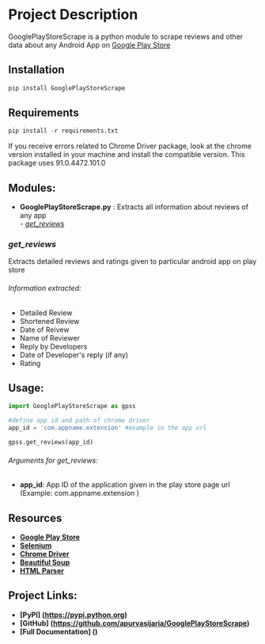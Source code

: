 # Project Description

GooglePlayStoreScrape is a python module to scrape reviews and other data about any Android App on [Google Play Store](https://play.google.com/store/apps/)

## Installation

```python
pip install GooglePlayStoreScrape
```

## Requirements
```python
pip install -r requirements.txt
```

If you receive errors related to Chrome Driver package, look at the chrome version installed in your machine and install the compatible version. This package uses 91.0.4472.101.0 


## Modules:
- __GooglePlayStoreScrape.py__ : Extracts all information about reviews of any app
    <br /> - _[get_reviews](#get_reviews)_
 
### *get_reviews*
Extracts detailed reviews and ratings given to particular android app on play store

###### Information extracted:
- Detailed Review
- Shortened Review
- Date of Reivew
- Name of Reviewer
- Reply by Developers
- Date of Developer's reply (if any) 
- Rating

## Usage:

```python
import GooglePlayStoreScrape as gpss

#define app id and path of chrome driver
app_id = 'com.appname.extension' #example in the app url

gpss.get_reviews(app_id)
```

###### Arguments for get_reviews:
- **app_id**: App ID of the application given in the play store page url (Example: com.appname.extension )

## Resources
 
- **[Google Play Store](https://play.google.com/store/apps/)**
- **[Selenium](https://www.selenium.dev/)**
- **[Chrome Driver](https://chromedriver.chromium.org/)**
- **[Beautiful Soup](https://www.crummy.com/software/BeautifulSoup/bs4/doc/)**
- **[HTML Parser](https://docs.python.org/3/library/html.parser.html)**
    
## Project Links:
- **[PyPI] (https://pypi.python.org)**
- **[GitHub] (https://github.com/apurvasijaria/GooglePlayStoreScrape)**
- **[Full Documentation] ()**
